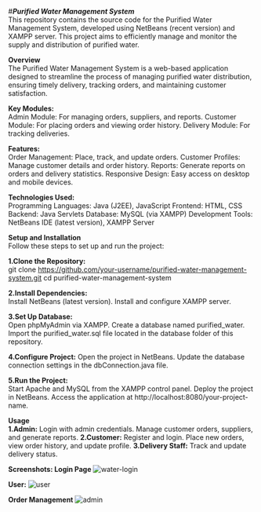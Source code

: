 #**<i>Purified Water Management System</i>**<br>
This repository contains the source code for the Purified Water Management System, developed using NetBeans (recent version) and XAMPP server. This project aims to efficiently manage and monitor the supply and distribution of purified water.

**Overview**<br>
The Purified Water Management System is a web-based application designed to streamline the process of managing purified water distribution, ensuring timely delivery, tracking orders, and maintaining customer satisfaction.

**Key Modules:**<br>
Admin Module: For managing orders, suppliers, and reports.
Customer Module: For placing orders and viewing order history.
Delivery Module: For tracking deliveries.

**Features:**<br>
Order Management: Place, track, and update orders.
Customer Profiles: Manage customer details and order history.
Reports: Generate reports on orders and delivery statistics.
Responsive Design: Easy access on desktop and mobile devices.

**Technologies Used:**<br>
Programming Languages: Java (J2EE), JavaScript
Frontend: HTML, CSS
Backend: Java Servlets
Database: MySQL (via XAMPP)
Development Tools: NetBeans IDE (latest version), XAMPP Server

**Setup and Installation**<br>
Follow these steps to set up and run the project:

**1.Clone the Repository:**<br>
git clone https://github.com/your-username/purified-water-management-system.git
cd purified-water-management-system

**2.Install Dependencies:**<br>
Install NetBeans (latest version).
Install and configure XAMPP server.

**3.Set Up Database:**<br>
Open phpMyAdmin via XAMPP.
Create a database named purified_water.
Import the purified_water.sql file located in the database folder of this repository.

**4.Configure Project:**
Open the project in NetBeans.
Update the database connection settings in the dbConnection.java file.

**5.Run the Project:**<br>
Start Apache and MySQL from the XAMPP control panel.
Deploy the project in NetBeans.
Access the application at http://localhost:8080/your-project-name.

**Usage<br>
1.Admin:**
Login with admin credentials.
Manage customer orders, suppliers, and generate reports.
**2.Customer:**
Register and login.
Place new orders, view order history, and update profile.
**3.Delivery Staff:**
Track and update delivery status.

**Screenshots:
Login Page**
![water-login](https://github.com/user-attachments/assets/7ffeb20c-dcec-4640-bb34-7356e5b856a6)

**User:**
![user](https://github.com/user-attachments/assets/01df2957-16c6-494f-afa3-b2e38ce43e00)


**Order Management**
![admin](https://github.com/user-attachments/assets/b4393c7d-b6fe-41c3-b45a-3177b5b51987)

